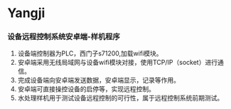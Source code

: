 # Yangji
### 设备远程控制系统安卓端-样机程序 
1. 设备端控制器为PLC，西门子s71200,加载wifi模块。
2. 安卓端采用无线局域网与设备wifi模块对接，使用TCP/IP（socket）进行通信。
3. 完成设备端向安卓端发送数据，安卓端显示，记录等作用。
4. 安卓端可直接操控设备的启停等，实现远程控制。
5. 水处理样机用于测试设备远程控制的可行性，属于远程控制系统前期测试。
